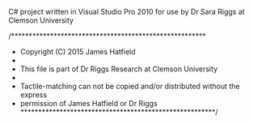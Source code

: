 C# project written in Visual Studio Pro 2010 for use by Dr Sara Riggs at Clemson University

/*******************************************************
 * Copyright (C) 2015 James Hatfield
 * 
 * This file is part of Dr Riggs Research at Clemson University
 * 
 * Tactile-matching can not be copied and/or distributed without the express
 * permission of James Hatfield or Dr Riggs
 *******************************************************/
